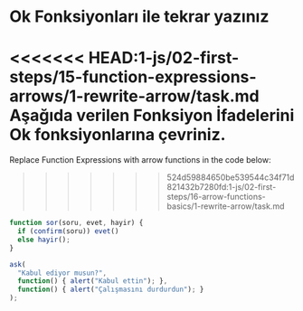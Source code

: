 
# Ok Fonksiyonları ile tekrar yazınız

<<<<<<< HEAD:1-js/02-first-steps/15-function-expressions-arrows/1-rewrite-arrow/task.md
Aşağıda verilen Fonksiyon İfadelerini Ok fonksiyonlarına çevriniz.
=======
Replace Function Expressions with arrow functions in the code below:
>>>>>>> 524d59884650be539544c34f71d821432b7280fd:1-js/02-first-steps/16-arrow-functions-basics/1-rewrite-arrow/task.md

```js run
function sor(soru, evet, hayir) {
  if (confirm(soru)) evet()
  else hayir();
}

ask(
  "Kabul ediyor musun?",
  function() { alert("Kabul ettin"); },
  function() { alert("Çalışmasını durdurdun"); }
);
```
